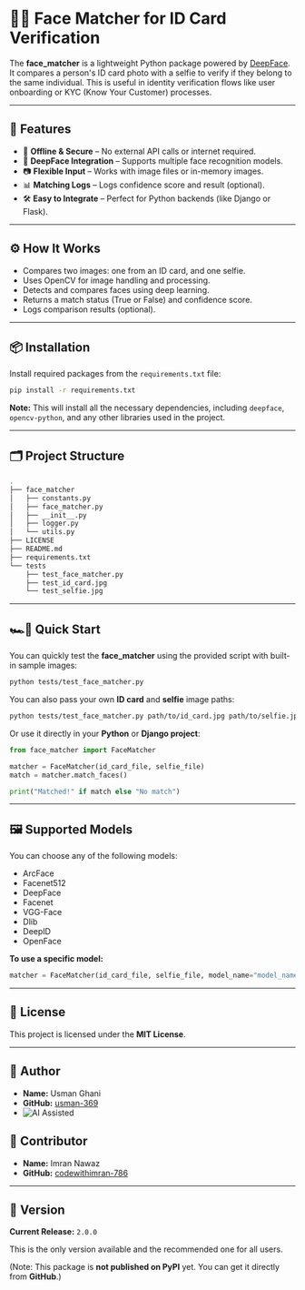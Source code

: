 # 🧔‍♂️ Face Matcher for ID Card Verification

The **face_matcher** is a lightweight Python package powered by [DeepFace](https://github.com/serengil/deepface). It compares a person's ID card photo with a selfie to verify if they belong to the same individual. This is useful in identity verification flows like user onboarding or KYC (Know Your Customer) processes.

---

## 🚀 Features

- 🔐 **Offline & Secure** – No external API calls or internet required.
- 🧬 **DeepFace Integration** – Supports multiple face recognition models.
- 📷 **Flexible Input** – Works with image files or in-memory images.
- 📊 **Matching Logs** – Logs confidence score and result (optional).
- 🛠️ **Easy to Integrate** – Perfect for Python backends (like Django or Flask).

---

## ⚙️ How It Works

- Compares two images: one from an ID card, and one selfie.
- Uses OpenCV for image handling and processing.
- Detects and compares faces using deep learning.
- Returns a match status (True or False) and confidence score.
- Logs comparison results (optional).

---

## 📦 Installation

Install required packages from the `requirements.txt` file:

```bash
pip install -r requirements.txt
```

**Note:** This will install all the necessary dependencies, including
`deepface`, `opencv-python`, and any other libraries used in the project.

---

## 🗂️ Project Structure

```bash
.
├── face_matcher
│   ├── constants.py
│   ├── face_matcher.py
│   ├── __init__.py
│   ├── logger.py
│   └── utils.py
├── LICENSE
├── README.md
├── requirements.txt
└── tests
    ├── test_face_matcher.py
    ├── test_id_card.jpg
    └── test_selfie.jpg
```

---

## 🏎️🏁 Quick Start

You can quickly test the **face_matcher** using the provided script with built-in sample images:

```bash
python tests/test_face_matcher.py
```

You can also pass your own **ID card** and **selfie** image paths:

```bash
python tests/test_face_matcher.py path/to/id_card.jpg path/to/selfie.jpg
```

Or use it directly in your **Python** or **Django project**:

```python
from face_matcher import FaceMatcher

matcher = FaceMatcher(id_card_file, selfie_file)
match = matcher.match_faces()

print("Matched!" if match else "No match")
```

---

## 🖼️ Supported Models

You can choose any of the following models:

- ArcFace
- Facenet512
- DeepFace
- Facenet
- VGG-Face
- Dlib
- DeepID
- OpenFace

**To use a specific model:**

```python
matcher = FaceMatcher(id_card_file, selfie_file, model_name="model_name")
```

---

## 📜 License

This project is licensed under the **MIT License**.

---

## 👤 Author

- **Name:** Usman Ghani
- **GitHub:** [usman-369](https://github.com/usman-369)
- ![AI Assisted](https://img.shields.io/badge/Built_with-ChatGPT-8A2BE2?logo=openai&logoColor=white&style=flat-square)

## 👤 Contributor

- **Name:** Imran Nawaz
- **GitHub:** [codewithimran-786](https://github.com/codewithimran-786)

---

## 🧾 Version

**Current Release:** `2.0.0`

This is the only version available and the recommended one for all users.

(Note: This package is **not published on PyPI** yet. You can get it directly from **GitHub**.)

